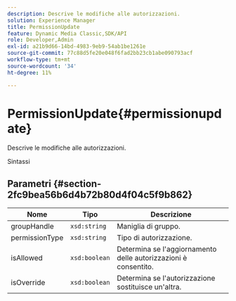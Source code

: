 ```yaml
---
description: Descrive le modifiche alle autorizzazioni.
solution: Experience Manager
title: PermissionUpdate
feature: Dynamic Media Classic,SDK/API
role: Developer,Admin
exl-id: a21b9d66-14bd-4983-9eb9-54ab1be1261e
source-git-commit: 77c88d5fe20e048f6fad2bb23cb1abe090793acf
workflow-type: tm+mt
source-wordcount: '34'
ht-degree: 11%

---
```


# PermissionUpdate{#permissionupdate}

Descrive le modifiche alle autorizzazioni.

Sintassi

## Parametri {#section-2fc9bea56b6d4b72b80d4f04c5f9b862}

| Nome | Tipo | Descrizione |
|---|---|---|
| groupHandle | `xsd:string` | Maniglia di gruppo. |
| permissionType | `xsd:string` | Tipo di autorizzazione. |
| isAllowed | `xsd:boolean` | Determina se l&#39;aggiornamento delle autorizzazioni è consentito. |
| isOverride | `xsd:boolean` | Determina se l&#39;autorizzazione sostituisce un&#39;altra. |
